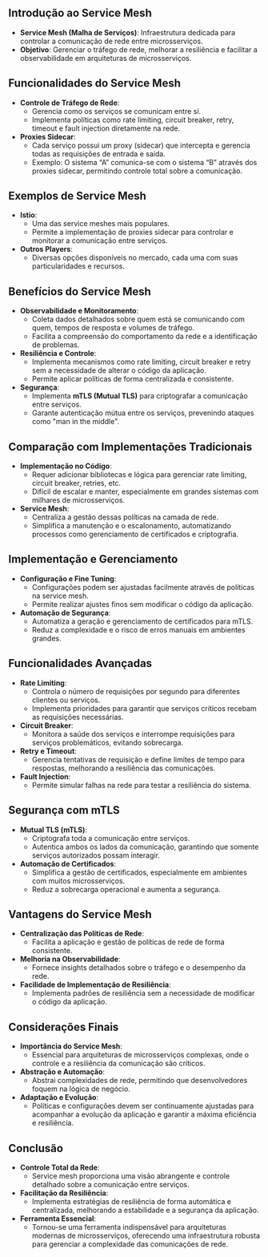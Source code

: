 ## Introdução ao Service Mesh
- **Service Mesh (Malha de Serviços)**: Infraestrutura dedicada para controlar a comunicação de rede entre microsserviços.
- **Objetivo**: Gerenciar o tráfego de rede, melhorar a resiliência e facilitar a observabilidade em arquiteturas de microsserviços.

## Funcionalidades do Service Mesh
- **Controle de Tráfego de Rede**:
  - Gerencia como os serviços se comunicam entre si.
  - Implementa políticas como rate limiting, circuit breaker, retry, timeout e fault injection diretamente na rede.
- **Proxies Sidecar**:
  - Cada serviço possui um proxy (sidecar) que intercepta e gerencia todas as requisições de entrada e saída.
  - Exemplo: O sistema “A” comunica-se com o sistema “B” através dos proxies sidecar, permitindo controle total sobre a comunicação.

## Exemplos de Service Mesh
- **Istio**:
  - Uma das service meshes mais populares.
  - Permite a implementação de proxies sidecar para controlar e monitorar a comunicação entre serviços.
- **Outros Players**:
  - Diversas opções disponíveis no mercado, cada uma com suas particularidades e recursos.

## Benefícios do Service Mesh
- **Observabilidade e Monitoramento**:
  - Coleta dados detalhados sobre quem está se comunicando com quem, tempos de resposta e volumes de tráfego.
  - Facilita a compreensão do comportamento da rede e a identificação de problemas.
- **Resiliência e Controle**:
  - Implementa mecanismos como rate limiting, circuit breaker e retry sem a necessidade de alterar o código da aplicação.
  - Permite aplicar políticas de forma centralizada e consistente.
- **Segurança**:
  - Implementa **mTLS (Mutual TLS)** para criptografar a comunicação entre serviços.
  - Garante autenticação mútua entre os serviços, prevenindo ataques como "man in the middle".

## Comparação com Implementações Tradicionais
- **Implementação no Código**:
  - Requer adicionar bibliotecas e lógica para gerenciar rate limiting, circuit breaker, retries, etc.
  - Difícil de escalar e manter, especialmente em grandes sistemas com milhares de microsserviços.
- **Service Mesh**:
  - Centraliza a gestão dessas políticas na camada de rede.
  - Simplifica a manutenção e o escalonamento, automatizando processos como gerenciamento de certificados e criptografia.

## Implementação e Gerenciamento
- **Configuração e Fine Tuning**:
  - Configurações podem ser ajustadas facilmente através de políticas na service mesh.
  - Permite realizar ajustes finos sem modificar o código da aplicação.
- **Automação de Segurança**:
  - Automatiza a geração e gerenciamento de certificados para mTLS.
  - Reduz a complexidade e o risco de erros manuais em ambientes grandes.

## Funcionalidades Avançadas
- **Rate Limiting**:
  - Controla o número de requisições por segundo para diferentes clientes ou serviços.
  - Implementa prioridades para garantir que serviços críticos recebam as requisições necessárias.
- **Circuit Breaker**:
  - Monitora a saúde dos serviços e interrompe requisições para serviços problemáticos, evitando sobrecarga.
- **Retry e Timeout**:
  - Gerencia tentativas de requisição e define limites de tempo para respostas, melhorando a resiliência das comunicações.
- **Fault Injection**:
  - Permite simular falhas na rede para testar a resiliência do sistema.

## Segurança com mTLS
- **Mutual TLS (mTLS)**:
  - Criptografa toda a comunicação entre serviços.
  - Autentica ambos os lados da comunicação, garantindo que somente serviços autorizados possam interagir.
- **Automação de Certificados**:
  - Simplifica a gestão de certificados, especialmente em ambientes com muitos microsserviços.
  - Reduz a sobrecarga operacional e aumenta a segurança.

## Vantagens do Service Mesh
- **Centralização das Políticas de Rede**:
  - Facilita a aplicação e gestão de políticas de rede de forma consistente.
- **Melhoria na Observabilidade**:
  - Fornece insights detalhados sobre o tráfego e o desempenho da rede.
- **Facilidade de Implementação de Resiliência**:
  - Implementa padrões de resiliência sem a necessidade de modificar o código da aplicação.

## Considerações Finais
- **Importância do Service Mesh**:
  - Essencial para arquiteturas de microsserviços complexas, onde o controle e a resiliência da comunicação são críticos.
- **Abstração e Automação**:
  - Abstrai complexidades de rede, permitindo que desenvolvedores foquem na lógica de negócio.
- **Adaptação e Evolução**:
  - Políticas e configurações devem ser continuamente ajustadas para acompanhar a evolução da aplicação e garantir a máxima eficiência e resiliência.

## Conclusão
- **Controle Total da Rede**:
  - Service mesh proporciona uma visão abrangente e controle detalhado sobre a comunicação entre serviços.
- **Facilitação da Resiliência**:
  - Implementa estratégias de resiliência de forma automática e centralizada, melhorando a estabilidade e a segurança da aplicação.
- **Ferramenta Essencial**:
  - Tornou-se uma ferramenta indispensável para arquiteturas modernas de microsserviços, oferecendo uma infraestrutura robusta para gerenciar a complexidade das comunicações de rede.
